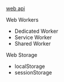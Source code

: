 
[web api](https://developer.mozilla.org/zh-CN/docs/Web/API)

Web Workers

* Dedicated Worker
* Service Worker
* Shared Worker

Web Storage

* localStorage
* sessionStorage
